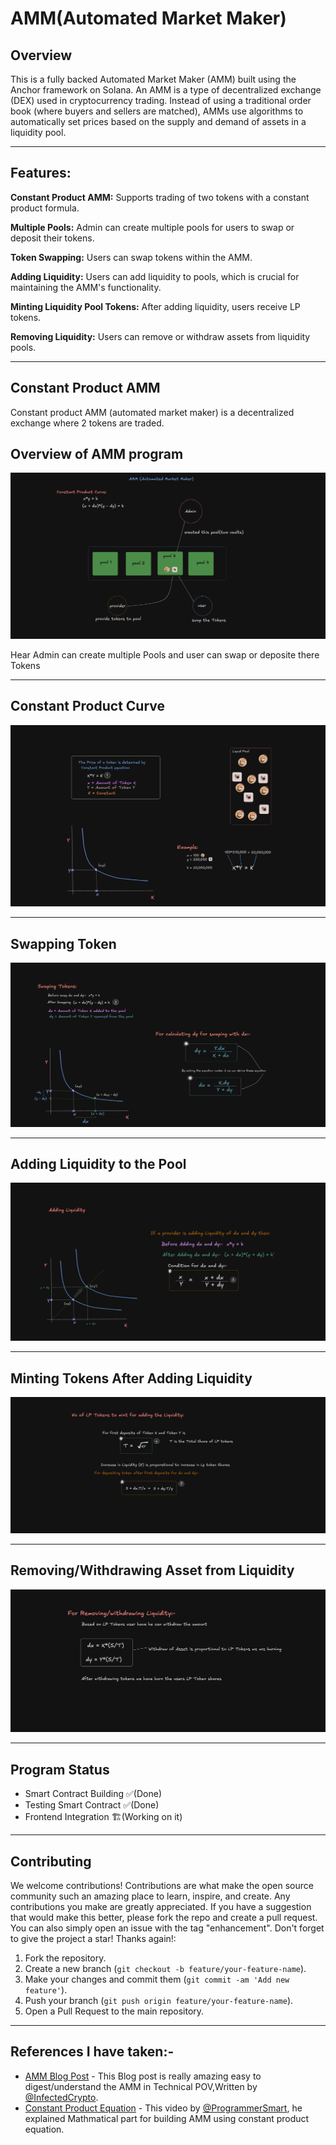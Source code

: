 # AMM(Automated Market Maker)

## Overview
This is a fully backed Automated Market Maker (AMM) built using the Anchor framework on Solana.
An AMM is a type of decentralized exchange (DEX) used in cryptocurrency trading. Instead of using a traditional order book (where buyers and sellers are matched), AMMs use algorithms to automatically set prices based on the supply and demand of assets in a liquidity pool.



---

## Features:

**Constant Product AMM:** Supports trading of two tokens with a constant product formula.

**Multiple Pools:** Admin can create multiple pools for users to swap or deposit their tokens.

**Token Swapping:** Users can swap tokens within the AMM.

**Adding Liquidity:** Users can add liquidity to pools, which is crucial for maintaining the AMM's functionality.

**Minting Liquidity Pool Tokens:** After adding liquidity, users receive LP tokens.

**Removing Liquidity:** Users can remove or withdraw assets from liquidity pools.

---

## Constant Product AMM
Constant product AMM (automated market maker) is a decentralized exchange where 2 tokens are traded.

## Overview of AMM program

<div>
 <img src="Images/architecture.png" alt="Maths">
 <p> Hear Admin can create multiple Pools and user can swap or deposite there Tokens </p>
</div>

---

## Constant Product Curve

<div>
 <img src="Images/pool.png" alt="Maths">
</div>


---

## Swapping Token

<div>
 <img src="Images/swap-tokens.png" alt="Maths">
</div>


---

## Adding Liquidity to the Pool

<div>
 <img src="Images/add-liq.png" alt="Maths">
</div>


---

## Minting Tokens After Adding Liquidity

<div>
 <img src="Images/lp-mint-tokens.png" alt="Maths">
</div>


---

## Removing/Withdrawing Asset from Liquidity

<div>
 <img src="Images/remove-liq.png" alt="Maths">
</div>



---

## Program Status

   - Smart Contract Building ✅(Done)
   - Testing Smart Contract ✅(Done)
   - Frontend Integration 🏗️(Working on it)

---

## Contributing

We welcome contributions!
Contributions are what make the open source community such an amazing place to learn, inspire, and create. Any contributions you make are greatly appreciated.
If you have a suggestion that would make this better, please fork the repo and create a pull request. You can also simply open an issue with the tag "enhancement". Don't forget to give the project a star! Thanks again!:

1. Fork the repository.
2. Create a new branch (`git checkout -b feature/your-feature-name`).
3. Make your changes and commit them (`git commit -am 'Add new feature'`).
4. Push your branch (`git push origin feature/your-feature-name`).
5. Open a Pull Request to the main repository.

---

## References I have taken:-

- [AMM Blog Post](https://www.infect3d.xyz/blog/Exploring-AMMs) - This Blog post is really amazing easy to digest/understand the AMM in Technical POV,Written by [@InfectedCrypto](https://x.com/InfectedCrypto).
- [Constant Product Equation](https://youtu.be/QNPyFs8Wybk?si=TlaNLr0reoL3_S5S) - This video by [@ProgrammerSmart](https://x.com/ProgrammerSmart), he explained Mathmatical part for building AMM using constant product equation.
